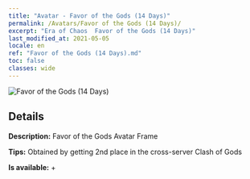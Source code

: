 ```yaml
---
title: "Avatar - Favor of the Gods (14 Days)"
permalink: /Avatars/Favor of the Gods (14 Days)/
excerpt: "Era of Chaos  Favor of the Gods (14 Days)"
last_modified_at: 2021-05-05
locale: en
ref: "Favor of the Gods (14 Days).md"
toc: false
classes: wide
---
```

 ![Favor of the Gods (14 Days)](/images/a/avatarFrame_62.png)

## Details

 **Description:** Favor of the Gods Avatar Frame 

 **Tips:** Obtained by getting 2nd place in the cross-server Clash of Gods 

 **Is available:**  + 

